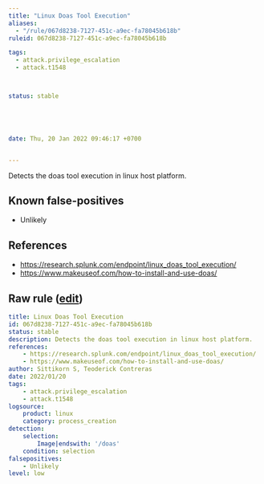 ```yaml
---
title: "Linux Doas Tool Execution"
aliases:
  - "/rule/067d8238-7127-451c-a9ec-fa78045b618b"
ruleid: 067d8238-7127-451c-a9ec-fa78045b618b

tags:
  - attack.privilege_escalation
  - attack.t1548



status: stable





date: Thu, 20 Jan 2022 09:46:17 +0700


---
```


Detects the doas tool execution in linux host platform.

<!--more-->


## Known false-positives

* Unlikely



## References

* https://research.splunk.com/endpoint/linux_doas_tool_execution/
* https://www.makeuseof.com/how-to-install-and-use-doas/


## Raw rule ([edit](https://github.com/SigmaHQ/sigma/edit/master/rules/linux/process_creation/proc_creation_lnx_doas_execution.yml))
```yaml
title: Linux Doas Tool Execution
id: 067d8238-7127-451c-a9ec-fa78045b618b
status: stable
description: Detects the doas tool execution in linux host platform.
references:
    - https://research.splunk.com/endpoint/linux_doas_tool_execution/
    - https://www.makeuseof.com/how-to-install-and-use-doas/
author: Sittikorn S, Teoderick Contreras
date: 2022/01/20
tags:
    - attack.privilege_escalation
    - attack.t1548
logsource:
    product: linux
    category: process_creation
detection:
    selection:
        Image|endswith: '/doas'
    condition: selection
falsepositives:
    - Unlikely
level: low

```
